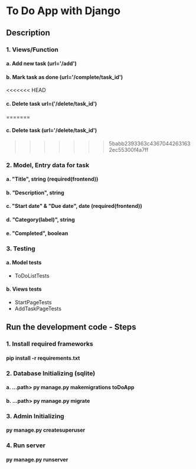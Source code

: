 # To Do App with Django

## Description
### 1. Views/Function
#### a. Add new task (url='/add')
#### b. Mark task as done (url='/complete/task_id')
<<<<<<< HEAD
#### c. Delete task url=('/delete/task_id')
=======
#### c. Delete task (url='/delete/task_id')
>>>>>>> 5babb2393363c43670442631632ec55300f4a7ff

### 2. Model, Entry data for task
#### a. "Title", string (required(frontend))
#### b. "Description", string
#### c. "Start date" & "Due date", date (required(frontend))
#### d. "Category(label)", string
#### e. "Completed", boolean

### 3. Testing
#### a. Model tests 
- ToDoListTests
#### b. Views tests
- StartPageTests
- AddTaskPageTests

## Run the development code - Steps
### 1. Install required frameworks
#### pip install -r requirements.txt

### 2. Database Initializing (sqlite)
#### a. ...path> py manage.py makemigrations toDoApp
#### b. ...path> py manage.py migrate

### 3. Admin Initializing
#### py manage.py createsuperuser

### 4. Run server
#### py manage.py runserver
